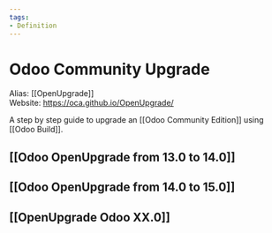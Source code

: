 ```yaml
---
tags:
- Definition
---
```

# Odoo Community Upgrade

Alias: [[OpenUpgrade]]\
Website: <https://oca.github.io/OpenUpgrade/>

A step by step guide to upgrade an [[Odoo Community Edition]] using [[Odoo Build]].

## [[Odoo OpenUpgrade from 13.0 to 14.0]]

## [[Odoo OpenUpgrade from 14.0 to 15.0]]

## [[OpenUpgrade Odoo XX.0]]